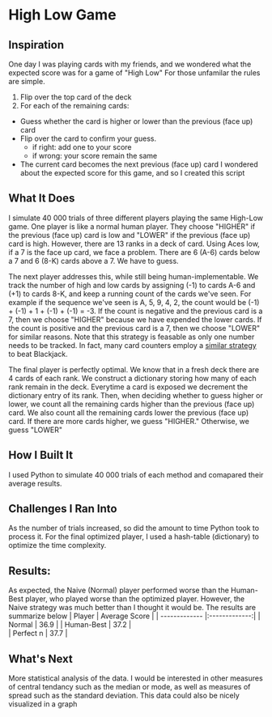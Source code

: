 # High Low Game
## Inspiration
  One day I was playing cards with my friends, and we wondered what the expected score was for a game of "High Low" For those unfamilar the rules are simple.
1. Flip over the top card of the deck
2. For each of the remaining cards:
  - Guess whether the card is higher or lower than the previous (face up) card
  - Flip over the card to confirm your guess.
    - if right: add one to your score
    - if wrong: your score remain the same
  - The current card becomes the next previous (face up) card
  I wondered about the expected score for this game, and so I created this script
## What It Does
  I simulate 40 000 trials of three different players playing the same High-Low game.
One player is like a normal human player. They choose "HIGHER" if the previous (face up) card is low and "LOWER" if the previous (face up) card is high. However, there are 13 ranks in a deck of card. Using Aces low, if a 7 is the face up card, we face a problem. There are 6 (A-6) cards below a 7 and 6 (8-K) cards above a 7. We have to guess.

  The next player addresses this, while still being human-implementable. We track the number of high and low cards by assigning (-1) to cards A-6 and (+1) to cards 8-K, and keep a running count of the cards we've seen. For example if the sequence we've seen is A, 5, 9, 4, 2, the count would be (-1) + (-1) + 1 + (-1) + (-1) = -3. If the count is negative and the previous card is a 7, then we choose "HIGHER" because we have expended the lower cards. If the count is positive and the previous card is a 7, then we choose "LOWER" for similar reasons. Note that this strategy is feasable as only one number needs to be tracked. In fact, many card counters employ a [similar strategy](https://www.blackjack.org/blackjack-strategies/hi-lo-count/) to beat Blackjack.

  The final player is perfectly optimal. We know that in a fresh deck there are 4 cards of each rank. We construct a dictionary storing how many of each rank remain in the deck. Everytime a card is exposed we decrement the dictionary entry of its rank. Then, when deciding whether to guess higher or lower, we count all the remaining cards higher than the previous (face up) card. We also count all the remaining cards lower the previous (face up) card. If there are more cards higher, we guess "HIGHER." Otherwise, we guess "LOWER"
## How I Built It
  I used Python to simulate 40 000 trials of each method and comapared their average results.
## Challenges I Ran Into
  As the number of trials increased, so did the amount to time Python took to process it. For the final optimized player, I used a hash-table (dictionary) to optimize the time complexity.
## Results:
  As expected, the Naive (Normal) player performed worse than the Human-Best player, who played worse than the optimized player. However, the Naive strategy was much better than I thought it would be. The results are summarize below
| Player        | Average Score |
| ------------- |:-------------:| 
| Normal        | 36.9      | 
| Human-Best    | 37.2      |  
| Perfect n     | 37.7      | 
## What's Next
More statistical analysis of the data. I would be interested in other measures of central tendancy such as the median or mode, as well as measures of spread such as the standard deviation. This data could also be nicely visualized in a graph

